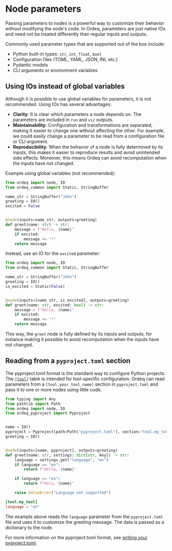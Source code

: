 # Node parameters

Passing parameters to nodes is a powerful way to customize their behavior without modifying the node's code.
In Ordeq, parameters are just native IOs and need not be treated differently than regular inputs and outputs.

Commonly used parameter types that are supported out of the box include:

- Python built-in types: `str`, `int`, `float`, `bool`
- Configuration files (TOML, YAML, JSON, INI, etc.)
- Pydantic models
- CLI arguments or environment variables

## Using IOs instead of global variables

Although it is possible to use global variables for parameters, it is not recommended.
Using IOs has several advantages:

- **Clarity**: It is clear which parameters a node depends on. The parameters are included in `run` and `viz` outputs.
- **Maintainability**: Configuration and transformations are separated, making it easier to change one without affecting the other. For example, we could easily change a parameter to be read from a configuration file or CLI argument.
- **Reproducibility**: When the behavior of a node is fully determined by its inputs, this makes it easier to reproduce results and avoid unintended side effects. Moreover, this means Ordeq can avoid recomputation when the inputs have not changed.

Example using global variables (not recommended):

```python
from ordeq import node, IO
from ordeq_common import Static, StringBuffer

name_str = StringBuffer("John")
greeting = IO()
excited = False


@node(inputs=name_str, outputs=greeting)
def greet(name: str) -> str:
    message = f"Hello, {name}"
    if excited:
        message += "!"
    return message
```

Instead, use an IO for the `excited` parameter:

```python
from ordeq import node, IO
from ordeq_common import Static, StringBuffer

name_str = StringBuffer("John")
greeting = IO()
is_excited = Static(False)


@node(inputs=[name_str, is_excited], outputs=greeting)
def greet(name: str, excited: bool) -> str:
    message = f"Hello, {name}"
    if excited:
        message += "!"
    return message
```

This way, the `greet` node is fully defined by its inputs and outputs, for instance making it possible to avoid recomputation when the inputs have not changed.

## Reading from a `pyproject.toml` section

The pyproject.toml format is the standard way to configure Python projects.
The [`[tool]`](https://packaging.python.org/en/latest/specifications/pyproject-toml/#pyproject-tool-table) table is intended for tool-specific configuration.
Ordeq can read parameters from a `[tool.your_tool_name]` section in `pyproject.toml` and pass it to one or more nodes using little code.

```python
from typing import Any
from pathlib import Path
from ordeq import node, IO
from ordeq_pyproject import Pyproject


name = IO()
pyproject = Pyproject(path=Path("pyproject.toml"), section="tool.my_tool")
greeting = IO()


@node(inputs=[name, pyproject], outputs=greeting)
def greet(name: str, settings: dict[str, Any]) -> str:
    language = settings.get("language", "en")
    if language == "en":
        return f"Hello, {name}"

    if language == "es":
        return f"Hola, {name}"

    raise ValueError("Language not supported")
```

```toml title="pyproject.toml"
[tool.my_tool]
language = "en"
```

The example above reads the `language` parameter from the `pyproject.toml` file and uses it to customize the greeting message.
The data is passed as a dictionary to the node.

For more information on the pyproject.toml format, see [writing your pyproject.toml](https://packaging.python.org/en/latest/guides/writing-pyproject-toml/#writing-your-pyproject-toml).
